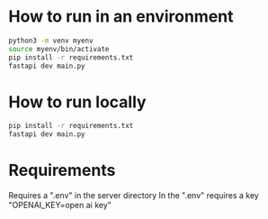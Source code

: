 # How to run in an environment

```bash
python3 -m venv myenv
source myenv/bin/activate
pip install -r requirements.txt
fastapi dev main.py
```

# How to run locally

```bash
pip install -r requirements.txt
fastapi dev main.py
```

# Requirements
Requires a ".env" in the server directory
In the ".env" requires a key "OPENAI_KEY=open ai key"